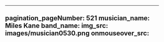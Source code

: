 ------
pagination_pageNumber: 521
musician_name: Miles Kane
band_name: 
img_src: images/musician0530.png
onmouseover_src: 
------